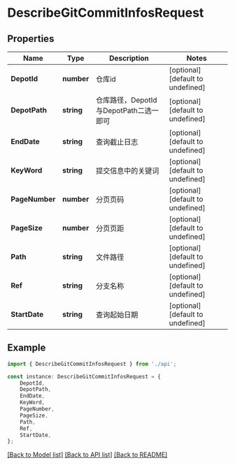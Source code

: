 # DescribeGitCommitInfosRequest


## Properties

Name | Type | Description | Notes
------------ | ------------- | ------------- | -------------
**DepotId** | **number** | 仓库id | [optional] [default to undefined]
**DepotPath** | **string** | 仓库路径，DepotId与DepotPath二选一即可 | [optional] [default to undefined]
**EndDate** | **string** | 查询截止日志 | [optional] [default to undefined]
**KeyWord** | **string** | 提交信息中的关键词 | [optional] [default to undefined]
**PageNumber** | **number** | 分页页码 | [optional] [default to undefined]
**PageSize** | **number** | 分页页距 | [optional] [default to undefined]
**Path** | **string** | 文件路径 | [optional] [default to undefined]
**Ref** | **string** | 分支名称 | [optional] [default to undefined]
**StartDate** | **string** | 查询起始日期 | [optional] [default to undefined]

## Example

```typescript
import { DescribeGitCommitInfosRequest } from './api';

const instance: DescribeGitCommitInfosRequest = {
    DepotId,
    DepotPath,
    EndDate,
    KeyWord,
    PageNumber,
    PageSize,
    Path,
    Ref,
    StartDate,
};
```

[[Back to Model list]](../README.md#documentation-for-models) [[Back to API list]](../README.md#documentation-for-api-endpoints) [[Back to README]](../README.md)
